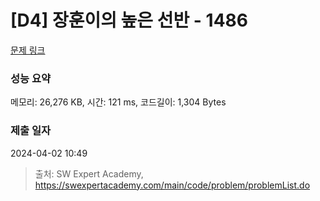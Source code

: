 # [D4] 장훈이의 높은 선반 - 1486 

[문제 링크](https://swexpertacademy.com/main/code/problem/problemDetail.do?contestProbId=AV2b7Yf6ABcBBASw) 

### 성능 요약

메모리: 26,276 KB, 시간: 121 ms, 코드길이: 1,304 Bytes

### 제출 일자

2024-04-02 10:49



> 출처: SW Expert Academy, https://swexpertacademy.com/main/code/problem/problemList.do
